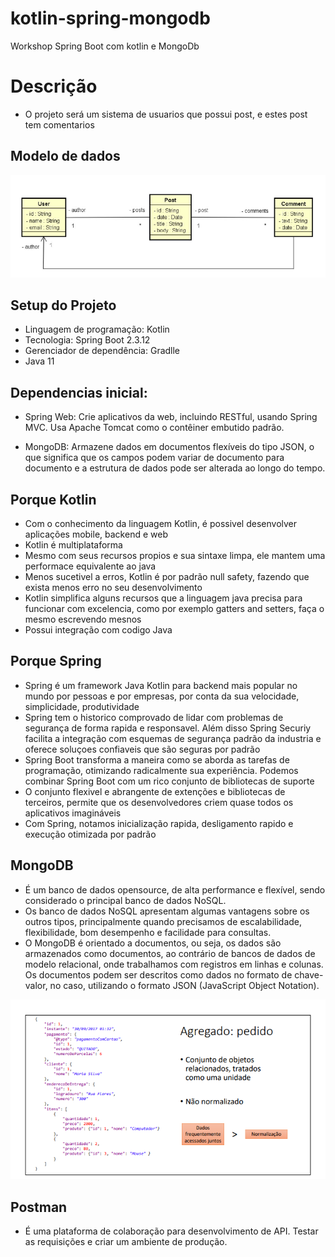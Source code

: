 # kotlin-spring-mongodb
Workshop Spring Boot com kotlin e MongoDb

# Descrição
* O projeto será um sistema de usuarios que possui post, e estes post tem comentarios

## Modelo de dados

![alt text](https://github.com/wagnersistemalima/kotlin-spring-mongodb/blob/main/imagens/modelo.png)

## Setup do Projeto 

* Linguagem de programação: Kotlin
* Tecnologia: Spring Boot 2.3.12
* Gerenciador de dependência: Gradlle
* Java 11

## Dependencias inicial:

* Spring Web: Crie aplicativos da web, incluindo RESTful, usando Spring MVC. Usa Apache Tomcat como o contêiner embutido padrão.

* MongoDB: Armazene dados em documentos flexíveis do tipo JSON, o que significa que os campos podem variar de documento para documento e a estrutura de dados pode ser alterada ao longo do tempo.

## Porque Kotlin

* Com o conhecimento da linguagem Kotlin, é possivel desenvolver aplicações mobile, backend e web
* Kotlin é multiplataforma
* Mesmo com seus recursos propios e sua sintaxe limpa, ele mantem uma performace equivalente ao java
* Menos sucetivel a erros, Kotlin é por padrão null safety, fazendo que exista menos erro no seu desenvolvimento
* Kotlin simplifica alguns recursos que a linguagem java precisa para funcionar com excelencia, como por exemplo gatters and setters, faça o mesmo escrevendo mesnos
* Possui integração com codigo Java

## Porque Spring

* Spring é um framework Java Kotlin para backend mais popular no mundo por pessoas e por empresas, por conta da sua velocidade, simplicidade, produtividade
* Spring tem o historico comprovado de lidar com problemas de segurança de forma rapida e responsavel. Além disso Spring Securiy facilita a integração com esquemas de segurança padrão da industria e oferece soluçoes confiaveis que são seguras por padrão
* Spring Boot transforma a maneira como se aborda as tarefas de programação, otimizando radicalmente sua experiência. Podemos combinar Spring Boot com um rico conjunto de bibliotecas de suporte
* O conjunto flexivel e abrangente de extenções e bibliotecas de terceiros, permite que os desenvolvedores criem quase todos os aplicativos imagináveis
* Com Spring, notamos inicialização rapida, desligamento rapido e execução otimizada por padrão

## MongoDB

* É um banco de dados opensource, de alta performance e flexível, sendo considerado o principal banco de dados NoSQL.
* Os banco de dados NoSQL apresentam algumas vantagens sobre os outros tipos, principalmente quando precisamos de escalabilidade, flexibilidade, bom desempenho e facilidade para consultas.
*  O MongoDB é orientado a documentos, ou seja, os dados são armazenados como documentos, ao contrário de bancos de dados de modelo relacional, onde trabalhamos com registros em linhas e colunas. Os documentos podem ser descritos como dados no formato de chave-valor, no caso, utilizando o formato JSON (JavaScript Object Notation).

![alter text](https://github.com/wagnersistemalima/kotlin-spring-mongodb/blob/main/imagens/agregado.png)

## Postman
* É uma plataforma de colaboração para desenvolvimento de API. Testar as requisições e criar um ambiente de produção.


